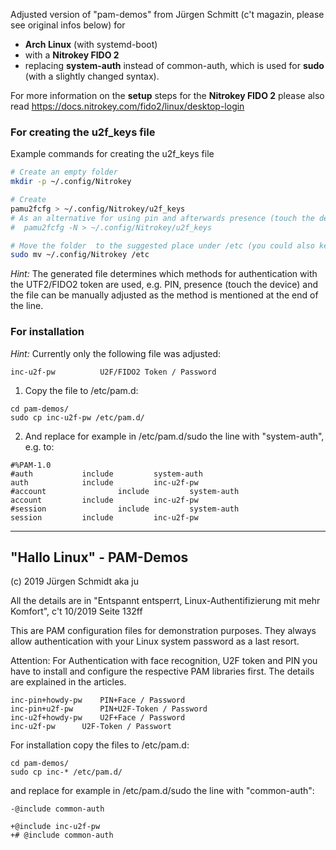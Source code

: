 Adjusted version of "pam-demos" from Jürgen Schmitt (c't magazin, please see original infos below) for 
* **Arch Linux** (with systemd-boot)
* with a **Nitrokey FIDO 2**
* replacing **system-auth** instead of common-auth, which is used for **sudo** (with a slightly changed syntax).

For more information on the **setup** steps for the **Nitrokey FIDO 2** please also read https://docs.nitrokey.com/fido2/linux/desktop-login


### For creating the u2f_keys file
Example commands for creating the u2f_keys file

```sh
# Create an empty folder
mkdir -p ~/.config/Nitrokey

# Create
pamu2fcfg > ~/.config/Nitrokey/u2f_keys
# As an alternative for using pin and afterwards presence (touch the device):
#  pamu2fcfg -N > ~/.config/Nitrokey/u2f_keys

# Move the folder  to the suggested place under /etc (you could also keep it in your home folder and adjust the path though...)
sudo mv ~/.config/Nitrokey /etc
```
*Hint:* The generated file determines which methods for authentication with the UTF2/FIDO2 token are used, e.g. PIN, presence (touch the device) and the file can be manually adjusted as the method is mentioned at the end of the line.


### For installation 
*Hint:* Currently only the following file was adjusted:
```
inc-u2f-pw		    U2F/FIDO2 Token / Password
```

1. Copy the file to /etc/pam.d:
```
cd pam-demos/
sudo cp inc-u2f-pw /etc/pam.d/
```
2. And replace for example in /etc/pam.d/sudo the line with "system-auth", e.g. to:
```
#%PAM-1.0
#auth           include         system-auth
auth            include         inc-u2f-pw
#account                include         system-auth
account         include         inc-u2f-pw      
#session                include         system-auth
session         include         inc-u2f-pw
```

-------------------------------------------------------------------------------------

"Hallo Linux" - PAM-Demos
--------------------------
(c) 2019 Jürgen Schmidt aka ju

All the details are in "Entspannt entsperrt,
Linux-Authentifizierung mit mehr Komfort", 
c't 10/2019 Seite 132ff

This are PAM configuration files for demonstration
purposes. They always allow authentication with your
Linux system password as a last resort.

Attention: For Authentication with face recognition,
U2F token and PIN you have to install and configure the
respective PAM libraries first. The details are
explained in the articles.


```
inc-pin+howdy-pw	PIN+Face / Password
inc-pin+u2f-pw		PIN+U2F-Token / Password
inc-u2f+howdy-pw	U2F+Face / Password
inc-u2f-pw		U2F-Token / Passwort
```

For installation copy the files to /etc/pam.d:

```
cd pam-demos/
sudo cp inc-* /etc/pam.d/
```

and replace for example in /etc/pam.d/sudo the line with "common-auth":

```
-@include common-auth

+@include inc-u2f-pw
+# @include common-auth
```
